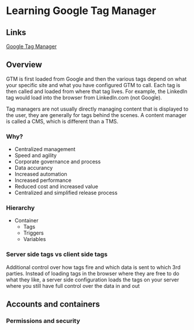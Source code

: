 # Learning Google Tag Manager

## Links

[Google Tag Manager](https:/tagmanager.google.com/#/home)

## Overview

GTM is first loaded from Google and then the various tags depend on what your specific site and what you have configured GTM to call. Each tag is then called and loaded from where that tag lives. For example, the LinkedIn tag would load into the browser from LinkedIn.com (not Google).

Tag managers are not usually directly managing content that is displayed to the user, they are generally for tags behind the scenes. A content manager is called a CMS, which is different than a TMS.

### Why?

- Centralized management
- Speed and agility
- Corporate governance and process
- Data accurancy
- Increased automation
- Increased performance
- Reduced cost and increased value
- Centralized and simplified release process

### Hierarchy

- Container
  - Tags
  - Triggers
  - Variables

### Server side tags vs client side tags

Additional control over how tags fire and which data is sent to which 3rd parties.
Instead of loading tags in the browser where they are free to do what they like, a server side configuration loads the tags on your server where you still have full control over the data in and out

## Accounts and containers

### Permissions and security

